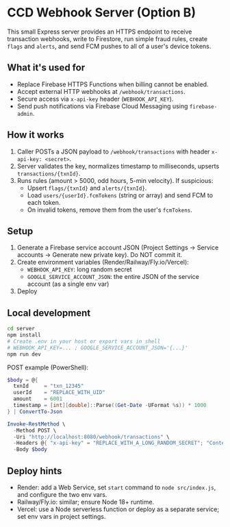 # CCD Webhook Server (Option B)

This small Express server provides an HTTPS endpoint to receive transaction webhooks, write to Firestore, run simple fraud rules, create `flags` and `alerts`, and send FCM pushes to all of a user's device tokens.

## What it's used for
- Replace Firebase HTTPS Functions when billing cannot be enabled.
- Accept external HTTP webhooks at `/webhook/transactions`.
- Secure access via `x-api-key` header (`WEBHOOK_API_KEY`).
- Send push notifications via Firebase Cloud Messaging using `firebase-admin`.

## How it works
1. Caller POSTs a JSON payload to `/webhook/transactions` with header `x-api-key: <secret>`.
2. Server validates the key, normalizes timestamp to milliseconds, upserts `transactions/{txnId}`.
3. Runs rules (amount > 5000, odd hours, 5-min velocity). If suspicious:
   - Upsert `flags/{txnId}` and `alerts/{txnId}`.
   - Load `users/{userId}.fcmTokens` (string or array) and send FCM to each token.
   - On invalid tokens, remove them from the user's `fcmTokens`.

## Setup
1. Generate a Firebase service account JSON (Project Settings → Service accounts → Generate new private key). Do NOT commit it.
2. Create environment variables (Render/Railway/Fly.io/Vercel):
   - `WEBHOOK_API_KEY`: long random secret
   - `GOOGLE_SERVICE_ACCOUNT_JSON`: the entire JSON of the service account (as a single env var)
3. Deploy

## Local development
```bash
cd server
npm install
# Create .env in your host or export vars in shell
# WEBHOOK_API_KEY=... ; GOOGLE_SERVICE_ACCOUNT_JSON='{...}'
npm run dev
```

POST example (PowerShell):
```powershell
$body = @{
  txnId     = "txn_12345"
  userId    = "REPLACE_WITH_UID"
  amount    = 6001
  timestamp = [int][double]::Parse((Get-Date -UFormat %s)) * 1000
} | ConvertTo-Json

Invoke-RestMethod \
  -Method POST \
  -Uri "http://localhost:8080/webhook/transactions" \
  -Headers @{ "x-api-key" = "REPLACE_WITH_A_LONG_RANDOM_SECRET"; "Content-Type" = "application/json" } \
  -Body $body
```

## Deploy hints
- Render: add a Web Service, set `start` command to `node src/index.js`, and configure the two env vars.
- Railway/Fly.io: similar; ensure Node 18+ runtime.
- Vercel: use a Node serverless function or deploy as a separate service; set env vars in project settings.


